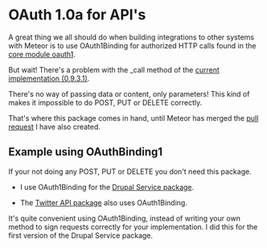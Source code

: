 # OAuth 1.0a for API's

A great thing we all should do when building integrations to other systems with
Meteor is to use OAuth1Binding for authorized HTTP calls found in the [core module oauth1](https://github.com/meteor/meteor/tree/devel/packages/oauth1).

But wait! There's a problem with the _call method of the [current implementation (0.9.3.1)](https://github.com/meteor/meteor/blob/release-0.9.3/packages/oauth1/oauth1_binding.js).

There's no way of passing data or content, only parameters!
This kind of makes it impossible to do POST, PUT or DELETE correctly.

That's where this package comes in hand, until Meteor has merged the
[pull request](https://github.com/meteor/meteor/pull/2761) I have also created.

## Example using OAuthBinding1

If your not doing any POST, PUT or DELETE you don't need this package.

* I use OAuth1Binding for the [Drupal Service package](https://github.com/timbrandin/meteor-drupal-service).

* The [Twitter API package](https://github.com/Sewdn/meteor-twitter-api) also uses OAuth1Binding.

It's quite convenient using OAuth1Binding, instead of writing your own method to
sign requests correctly for your implementation. I did this for the first version of the Drupal Service package.
